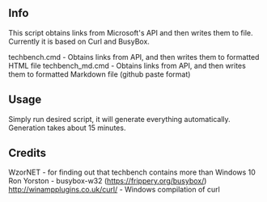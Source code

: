 Info
----
This script obtains links from Microsoft's API and then writes them to file.
Currently it is based on Curl and BusyBox.

techbench.cmd - Obtains links from API, and then writes them to formatted HTML file
techbench_md.cmd - Obtains links from API, and then writes them to formatted Markdown file (github paste format)

Usage
-----
Simply run desired script, it will generate everything automatically.
Generation takes about 15 minutes.

Credits
-------
WzorNET - for finding out that techbench contains more than Windows 10</br>
Ron Yorston - busybox-w32 (https://frippery.org/busybox/)</br>
http://winampplugins.co.uk/curl/ - Windows compilation of curl</br>
